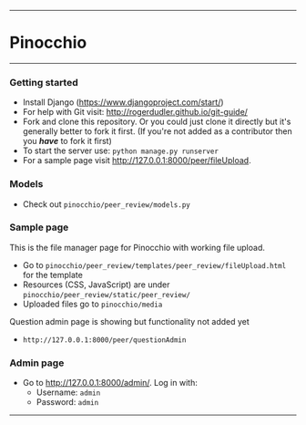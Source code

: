 -------------
# Pinocchio
-------------

### Getting started
- Install Django (https://www.djangoproject.com/start/)
- For help with Git visit: http://rogerdudler.github.io/git-guide/
- Fork and clone this repository. Or you could just clone it directly but it's generally better to fork it first. (If you're not added as a contributor then you ***have*** to fork it first)
- To start the server use: `python manage.py runserver`
- For a sample page visit http://127.0.0.1:8000/peer/fileUpload.

### Models
- Check out `pinocchio/peer_review/models.py`

### Sample page
This is the file manager page for Pinocchio with working file upload.

- Go to `pinocchio/peer_review/templates/peer_review/fileUpload.html` for the template
- Resources (CSS, JavaScript) are under `pinocchio/peer_review/static/peer_review/`
- Uploaded files go to `pinocchio/media`

Question admin page is showing but functionality not added yet
- `http://127.0.0.1:8000/peer/questionAdmin`

### Admin page
- Go to http://127.0.0.1:8000/admin/.
Log in with:
  - Username: `admin`
  - Password: `admin`

-------------
